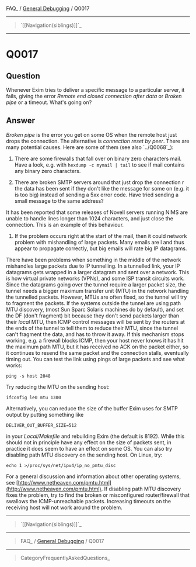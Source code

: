 FAQ\_ / [General Debugging](FAQ/General_Debugging) / Q0017

* * * * *

> \`[[Navigation(siblings)]]\`\_

* * * * *

Q0017
=====

Question
--------

Whenever Exim tries to deliver a specific message to a particular
server, it fails, giving the error *Remote end closed connection after
data* or *Broken pipe* or a timeout. What's going on?

Answer
------

*Broken pipe* is the error you get on some OS when the remote host just
drops the connection. The alternative is *connection reset by peer*.
There are many potential causes. Here are some of them (see also
\`../Q0068\`\_):

1.  There are some firewalls that fall over on binary zero characters
    mail. Have a look, e.g. with `hexdump -c mymail | tail` to see if
    mail contains any binary zero characters.

2.  There are broken SMTP servers around that just drop the connection r
    the data has been sent if they don't like the message for some on
    (e.g. it is too big) instead of sending a 5xx error code. Have tried
    sending a small message to the same address?

It has been reported that some releases of Novell servers running NIMS
are unable to handle lines longer than 1024 characters, and just close
the connection. This is an example of this behaviour.

1.  If the problem occurs right at the start of the mail, then it could
    network problem with mishandling of large packets. Many emails are l
    and thus appear to propagate correctly, but big emails will rate big
    IP datagrams.

There have been problems when something in the middle of the network
mishandles large packets due to IP tunnelling. In a tunnelled link, your
IP datagrams gets wrapped in a larger datagram and sent over a network.
This is how virtual private networks (VPNs), and some ISP transit
circuits work. Since the datagrams going over the tunnel require a
larger packet size, the tunnel needs a bigger maximum transfer unit
(MTU) in the network handling the tunnelled packets. However, MTUs are
often fixed, so the tunnel will try to fragment the packets. If the
systems outside the tunnel are using path MTU discovery, (most Sun Sparc
Solaris machines do by default), and set the DF (don't fragment) bit
because they don't send packets larger than their *local* MTU, then ICMP
control messages will be sent by the routers at the ends of the tunnel
to tell them to reduce their MTU, since the tunnel can't fragment the
data, and has to throw it away. If this mechanism stops working, e.g. a
firewall blocks ICMP, then your host never knows it has hit the maximum
path MTU, but it has received no ACK on the packet either, so it
continues to resend the same packet and the connection stalls,
eventually timing out. You can test the link using pings of large
packets and see what works:

    ping -s host 2048

Try reducing the MTU on the sending host:

    ifconfig le0 mtu 1300

Alternatively, you can reduce the size of the buffer Exim uses for SMTP
output by putting something like

    DELIVER_OUT_BUFFER_SIZE=512

in your *Local/Makefile* and rebuilding Exim (the default is 8192).
While this should not in principle have any effect on the size of
packets sent, in practice it does seem to have an effect on some OS. You
can also try disabling path MTU discovery on the sending host. On Linux,
try:

    echo 1 >/proc/sys/net/ipv4/ip_no_pmtu_disc

For a general discussion and information about other operating systems,
see
[http://www.netheaven.com/pmtu.html](http://www.netheaven.com/pmtu.html).
If disabling path MTU discovery fixes the problem, try to find the
broken or misconfigured router/firewall that swallows the
ICMP-unreachable packets. Increasing timeouts on the receiving host will
not work around the problem.

* * * * *

> \`[[Navigation(siblings)]]\`\_

* * * * *

> FAQ\_ / [General Debugging](FAQ/General_Debugging) / Q0017

* * * * *

> CategoryFrequentlyAskedQuestions\_
